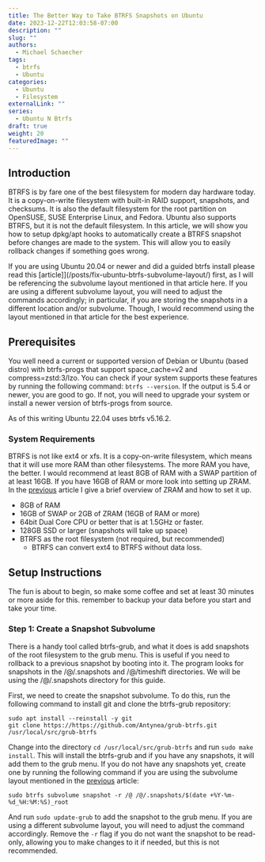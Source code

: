 ```yaml
---
title: The Better Way to Take BTRFS Snapshots on Ubuntu
date: 2023-12-22T12:03:58-07:00
description: ""
slug: ""
authors:
  - Michael Schaecher
tags:
  - btrfs
  - Ubuntu
categories:
  - Ubuntu
  - Filesystem
externalLink: ""
series:
  - Ubuntu N Btrfs
draft: true
weight: 20
featuredImage: ""
---
```


<!-- Do not talk about Timeshift or Snapper on managing snapshots -->

## Introduction

BTRFS is by fare one of the best filesystem for modern day hardware today. It is a copy-on-write filesystem with built-in RAID support, snapshots, and checksums. It is also the default filesystem for the root partition on OpenSUSE, SUSE Enterprise Linux, and Fedora. Ubuntu also supports BTRFS, but it is not the default filesystem. In this article, we will show you how to setup dpkg/apt hooks to automatically create a BTRFS snapshot before changes are made to the system. This will allow you to easily rollback changes if something goes wrong.

If you are using Ubuntu 20.04 or newer and did a guided btrfs install please read this [article]](/posts/fix-ubuntu-btrfs-subvolume-layout/) first, as I will be referencing the subvolume layout mentioned in that article here. If you are using a different subvolume layout, you will need to adjust the commands accordingly; in particular, if you are storing the snapshots in a different location and/or subvolume. Though, I would recommend using the layout mentioned in that article for the best experience.

## Prerequisites

You well need a current or supported version of Debian or Ubuntu (based distro) with btrfs-progs that support space_cache=v2 and compress=zstd:3/lzo. You can check if your system supports these features by running the following command: `btrfs --version`. If the output is 5.4 or newer, you are good to go. If not, you will need to upgrade your system or install a newer version of btrfs-progs from source.

As of this writing Ubuntu 22.04 uses btrfs v5.16.2.

### System Requirements

BTRFS is not like ext4 or xfs. It is a copy-on-write filesystem, which means that it will use more RAM than other filesystems. The more RAM you have, the better. I would recommend at least 8GB of RAM with a SWAP partition of at least 16GB. If you have 16GB of RAM or more look into setting up ZRAM. In the [previous](/posts/fix-ubuntu-btrfs-subvolume-layout/#without-a-swap-partition) article I give a brief overview of ZRAM and how to set it up.

- 8GB of RAM
- 16GB of SWAP or 2GB of ZRAM (16GB of RAM or more)
- 64bit Dual Core CPU or better that is at 1.5GHz or faster.
- 128GB SSD or larger (snapshots will take up space)
- BTRFS as the root filesystem (not required, but recommended)
  - BTRFS can convert ext4 to BTRFS without data loss.

## Setup Instructions

The fun is about to begin, so make some coffee and set at least 30 minutes or more aside for this. remember to backup your data before you start and take your time.

### Step 1: Create a Snapshot Subvolume

There is a handy tool called btrfs-grub, and what it does is add snapshots of the root filesystem to the grub menu. This is useful if you need to rollback to a previous snapshot by booting into it. The program looks for snapshots in the /@/.snapshots and /@/timeshift directories. We will be using the /@/.snapshots directory for this guide.

First, we need to create the snapshot subvolume. To do this, run the following command to install git and clone the btrfs-grub repository:

```console
sudo apt install --reinstall -y git
git clone https://https://github.com/Antynea/grub-btrfs.git /usr/local/src/grub-btrfs
```

Change into the directory `cd /usr/local/src/grub-btrfs` and run `sudo make install`. This will install the btrfs-grub and if you have any snapshots, it will add them to the grub menu. If you do not have any snapshots yet, create one by running the following command if you are using the subvolume layout mentioned in the [previous](/posts/fix-ubuntu-btrfs-subvolume-layout/) article:

```console
sudo btrfs subvolume snapshot -r /@ /@/.snapshots/$(date +%Y-%m-%d_%H:%M:%S)_root
```

And run `sudo update-grub` to add the snapshot to the grub menu. If you are using a different subvolume layout, you will need to adjust the command accordingly. Remove the `-r` flag if you do not want the snapshot to be read-only, allowing you to make changes to it if needed, but this is not recommended.
